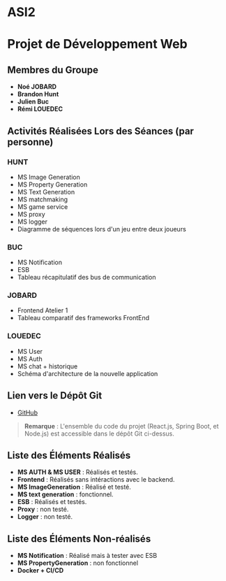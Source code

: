# ASI2

Projet de Développement Web
===========================

Membres du Groupe
-----------------

-   **Noé JOBARD**  
-   **Brandon Hunt**  
-   **Julien Buc**  
-   **Rémi LOUEDEC**  

Activités Réalisées Lors des Séances (par personne)
---------------------------------------------------

### HUNT

-   MS Image Generation
-   MS Property Generation
-   MS Text Generation
-   MS matchmaking
-   MS game service
-   MS proxy
-   MS logger
-   Diagramme de séquences lors d'un jeu entre deux joueurs

### BUC

-   MS Notification
-   ESB
-   Tableau récapitulatif des bus de communication

### JOBARD

-   Frontend Atelier 1
-   Tableau comparatif des frameworks FrontEnd

### LOUEDEC

-   MS User
-   MS Auth
-   MS chat + historique
-   Schéma d'architecture de la nouvelle application

Lien vers le Dépôt Git
----------------------

-   [GitHub](https://github.com/Ashersxm/ASI2.git)

> **Remarque** : L'ensemble du code du projet (React.js, Spring Boot, et Node.js) est accessible dans le dépôt Git ci-dessus.

Liste des Éléments Réalisés
---------------------------

-   **MS AUTH & MS USER** : Réalisés et testés.
-   **Frontend** : Réalisés sans intéractions avec le backend.
-   **MS ImageGeneration** : Réalisé et testé.
-   **MS text generation** : fonctionnel.
-   **ESB** : Réalisés et testés.
-   **Proxy** : non testé.
-   **Logger** : non testé.

Liste des Éléments Non-réalisés
-------------------------------

-   **MS Notification** : Réalisé mais à tester avec ESB
-   **MS PropertyGeneration** : non fonctionnel
-   **Docker + CI/CD**


